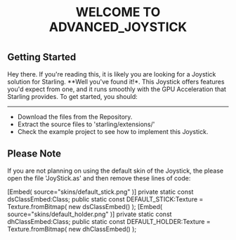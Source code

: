 <div align="center"> <h1>WELCOME TO ADVANCED_JOYSTICK<h1> </div>

**Getting Started**
-------------------
Hey there. If you're reading this, it is likely you are looking for a Joystick solution for Starling. **Well you've 
found it!*. This Joystick offers features you'd expect from one, and it runs smoothly with the GPU Acceleration that 
Starling provides. To get started, you should:

----

- Download the files from the Repository.
- Extract the source files to 'starling/extensions/'
- Check the example project to see how to implement this Joystick.

**Please Note**
----------------
If you are not planning on using the default skin of the Joystick, the please open the file 'JoyStick.as' and then
remove these lines of code:

[Embed( source="skins/default_stick.png" )] private static const dsClassEmbed:Class;
public static const DEFAULT_STICK:Texture = Texture.fromBitmap( new dsClassEmbed() );
[Embed( source="skins/default_holder.png" )] private static const dhClassEmbed:Class;
public static const DEFAULT_HOLDER:Texture = Texture.fromBitmap( new dhClassEmbed() );
